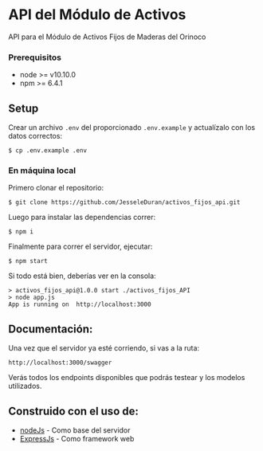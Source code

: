 # API del Módulo de Activos

API para el Módulo de Activos Fijos de Maderas del Orinoco

### Prerequisitos

-   node >= v10.10.0
-   npm >= 6.4.1

## Setup

Crear un archivo `.env` del proporcionado `.env.example` y actualízalo con los datos correctos:

    $ cp .env.example .env

### En máquina local

Primero clonar el repositorio:

    $ git clone https://github.com/JesseleDuran/activos_fijos_api.git

Luego para instalar las dependencias correr:

    $ npm i

Finalmente para correr el servidor, ejecutar:

    $ npm start

Si todo está bien, deberías ver en la consola:

    > activos_fijos_api@1.0.0 start ./activos_fijos_API
    > node app.js
    App is running on  http://localhost:3000

## Documentación:

Una vez que el servidor ya esté corriendo, si vas a la ruta:

    http://localhost:3000/swagger

Verás todos los endpoints disponibles que podrás testear y los modelos utilizados.  

## Construido con el uso de:

-   [nodeJs](https://nodejs.org) - Como base del servidor
-   [ExpressJs](https://expressjs.com) - Como framework web
